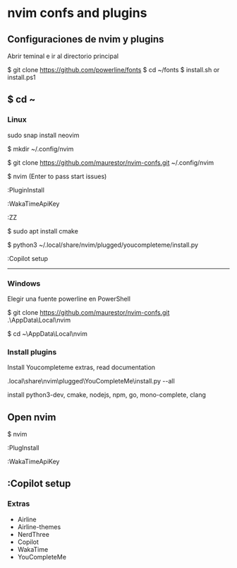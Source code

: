 # nvim confs and plugins

## Configuraciones de nvim y plugins
Abrir teminal e ir al directorio principal

$ git clone https://github.com/powerline/fonts
$ cd ~/fonts
$ install.sh or install.ps1

$ cd ~
---
### Linux
sudo snap install neovim

$ mkdir ~/.config/nvim

$ git clone https://github.com/maurestor/nvim-confs.git ~/.config/nvim

$ nvim (Enter to pass start issues)

:PluginInstall

:WakaTimeApiKey

:ZZ

$ sudo apt install cmake

$ python3 ~/.local/share/nvim/plugged/youcompleteme/install.py

:Copilot setup

---
### Windows
Elegir una fuente powerline en PowerShell

$ git clone https://github.com/maurestor/nvim-confs.git .\AppData\Local\nvim

$ cd ~\AppData\Local\nvim

### Install plugins
Install Youcompleteme extras, read documentation

.local\share\nvim\plugged\YouCompleteMe\install.py --all

install python3-dev, cmake, nodejs, npm, go, mono-complete, clang

## Open nvim
$ nvim

:PlugInstall

:WakaTimeApiKey

:Copilot setup
---
### Extras
- Airline
- Airline-themes
- NerdThree
- Copilot
- WakaTime
- YouCompleteMe

